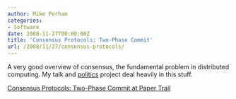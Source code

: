 ```yaml
---
author: Mike Perham
categories:
- Software
date: 2008-11-27T00:00:00Z
title: 'Consensus Protocols: Two-Phase Commit'
url: /2008/11/27/consensus-protocols/
---
```


A very good overview of consensus, the fundamental problem in distributed computing. My talk and [politics][1] project deal heavily in this stuff.

[Consensus Protocols: Two-Phase Commit at Paper Trail][2]

 [1]: http://github.com/mperham/politics
 [2]: http://hnr.dnsalias.net/wordpress/?p=90

